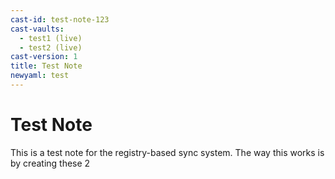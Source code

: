 ```yaml
---
cast-id: test-note-123
cast-vaults:
  - test1 (live)
  - test2 (live)
cast-version: 1
title: Test Note
newyaml: test
---
```


# Test Note

This is a test note for the registry-based sync system. The way this works is by creating these 2